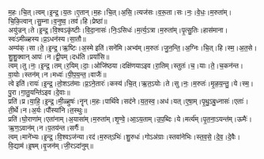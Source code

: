 

  
म॒हः।चि॒त्।त्वम्।इ॒न्द्र॒।य॒तः।ए॒तान्।म॒हः।चि॒त्।अ॒सि॒।त्यज॑सः।व॒रू॒ता।सः।नः॒।वे॒धः॒।म॒रुता॑म्।चि॒कि॒त्वान्।सु॒म्ना।व॒नुष्व॒।तव॑।हि।प्रेष्ठा॑॥  
अयु॑ज्रन्।ते।इ॒न्द्र॒।वि॒श्वऽकृ॑ष्टीः।वि॒दा॒नासः॑।निः॒ऽसिधः॑।म॒र्त्य॒ऽत्रा।म॒रुता॑म्।पृ॒त्सु॒तिः।हास॑माना।स्वः॑ऽमीळ्हस्य।प्र॒ऽधन॑स्य।सा॒तौ॥  
अम्य॑क्।सा।ते॒।इ॒न्द्र॒।ऋ॒ष्टिः।अ॒स्मे इति॑।सने॑मि।अभ्व॑म्।म॒रुतः॑।जु॒न॒न्ति॒।अ॒ग्निः।चि॒त्।हि।स्म॒।अ॒त॒से।शु॒शु॒क्वान् आपः॑।न।द्वी॒पम्।दध॑ति।प्रयां॑सि॥  
त्वम्।तु।नः॒।इ॒न्द्र॒।तम्।र॒यिम्।दाः॒।ओजि॑ष्ठया।दक्षि॑णयाऽइव।रा॒तिम्।स्तुतः॑।च॒।याः।ते॒।च॒कन॑न्त।वा॒योः।स्तन॑म्।न।मध्वः॑।पी॒प॒य॒न्त॒।वाजैः॑॥  
त्वे इति॑।रायः॑।इ॒न्द्र॒।तो॒शऽत॑माः।प्र॒ऽने॒तारः॑।कस्य॑।चि॒त्।ऋ॒त॒ऽयोः।ते।सु।नः॒।म॒रुतः॑।मृ॒ळ॒य॒न्तु॒।ये।स्म॒।पु॒रा।गा॒तु॒यन्ति॑ऽइव।दे॒वाः॥  
प्रति॑।प्र।या॒हि॒।इ॒न्द्र॒।मी॒ळ्हुषः॑।नॄन्।म॒हः।पार्थि॑वे।सद॑ने।य॒त॒स्व॒।अध॑।यत्।ए॒षा॒म्।पृ॒थु॒ऽबु॒ध्नासः॑।एताः॑।ती॒र्थे।न।अ॒र्यः।पौंस्या॑नि।त॒स्थुः॥  
प्रति॑।घो॒राणा॑म्।एता॑नाम्।अ॒यासा॑म्।म॒रुता॑म्।शृ॒ण्वे॒।आ॒ऽय॒ताम्।उ॒प॒ब्दिः।ये।मर्त्य॑म्।पृ॒त॒ना॒ऽयन्त॑म्।ऊमैः॑।ऋ॒ण॒ऽवान॑म्।न।प॒तय॑न्त।सर्गैः॑॥  
त्वम्।माने॑भ्यः।इ॒न्द्र॒।वि॒श्वऽज॑न्या।रद॑।म॒रुत्ऽभिः॑।शु॒रुधः॑।गोऽअ॑ग्राः।स्तवा॑नेभिः।स्त॒व॒से॒।दे॒व॒।दे॒वैः।वि॒द्याम॑।इ॒षम्।वृ॒जन॑म्।जी॒रऽदा॑नुम्॥  
